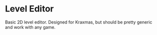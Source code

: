 # Level Editor
Basic 2D level editor. Designed for Kraxmas, but should be pretty generic and work with any game.